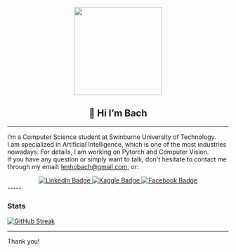 <div id="header" align="center">
  <img src="https://media.giphy.com/media/XECtl1Fa2k8IKU2987/giphy.gif" width="200" />
  <h2> 👋 Hi I’m Bach </h2>
</div>

-----

I’m a Computer Science student at Swinburne University of Technology. \
I am specialized in Artificial Intelligence, which is one of the most industries nowadays. For details, I am working on Pytorch and Computer Vision. \
If you have any question or simply want to talk, don't hesitate to contact me through my email: lenhobach@gmail.com, or: 

<div id="badges" align="center">
  <a href="https://www.linkedin.com/in/bach-le-nho-b9b01822a/">
    <img src="https://img.shields.io/badge/LinkedIn-blue?style=for-the-badge&logo=linkedin&logoColor=white" alt="LinkedIn Badge"/>
  </a>
  <a href="https://www.kaggle.com/lenhobach">
    <img src="https://img.shields.io/badge/Kaggle-blue?style=for-the-badge&logo=kaggle&logoColor=white" alt="Kaggle Badge"/>
  </a>
  <a href="https://www.facebook.com/bachishappyeveryday">
    <img src="https://img.shields.io/badge/Facebook-blue?style=for-the-badge&logo=facebook&logoColor=white" alt="Facebook Badge"/>
  </a>
</div>
-----

### Stats

<!--
[![GitHub Streak](https://github-readme-streak-stats.herokuapp.com/?user=hiimbach&theme=vision-friendly-dark)](https://git.io/streak-stats)
-->

[![GitHub Streak](https://github-readme-stats.vercel.app/api?username=hiimbach&count_private=true&theme=vision-friendly-dark&show_icons=true)](https://github.com/anuraghazra/github-readme-stats)

<!--
[![Top Langs](https://github-readme-stats.vercel.app/api/top-langs/?username=hiimbach&layout=compact&theme=vision-friendly-dark)](https://github.com/anuraghazra/github-readme-stats)
-->

-----
Thank you!
